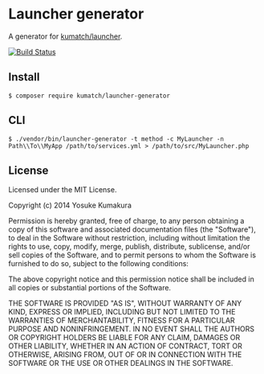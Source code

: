 Launcher generator
===========

A generator for [kumatch/launcher](https://github.com/kumatch/php-launcher).

[![Build Status](https://travis-ci.org/kumatch/php-launcher-generator.png?branch=master)](https://travis-ci.org/kumatch/php-launcher-generator)

Install
-----

    $ composer require kumatch/launcher-generator


CLI
------

    $ ./vendor/bin/launcher-generator -t method -c MyLauncher -n Path\\To\\MyApp /path/to/services.yml > /path/to/src/MyLauncher.php



License
--------

Licensed under the MIT License.

Copyright (c) 2014 Yosuke Kumakura

Permission is hereby granted, free of charge, to any person
obtaining a copy of this software and associated documentation
files (the "Software"), to deal in the Software without
restriction, including without limitation the rights to use,
copy, modify, merge, publish, distribute, sublicense, and/or sell
copies of the Software, and to permit persons to whom the
Software is furnished to do so, subject to the following
conditions:

The above copyright notice and this permission notice shall be
included in all copies or substantial portions of the Software.

THE SOFTWARE IS PROVIDED "AS IS", WITHOUT WARRANTY OF ANY KIND,
EXPRESS OR IMPLIED, INCLUDING BUT NOT LIMITED TO THE WARRANTIES
OF MERCHANTABILITY, FITNESS FOR A PARTICULAR PURPOSE AND
NONINFRINGEMENT. IN NO EVENT SHALL THE AUTHORS OR COPYRIGHT
HOLDERS BE LIABLE FOR ANY CLAIM, DAMAGES OR OTHER LIABILITY,
WHETHER IN AN ACTION OF CONTRACT, TORT OR OTHERWISE, ARISING
FROM, OUT OF OR IN CONNECTION WITH THE SOFTWARE OR THE USE OR
OTHER DEALINGS IN THE SOFTWARE.
